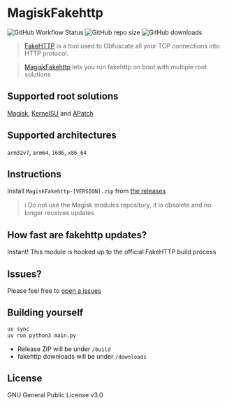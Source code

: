 # MagiskFakehttp

![GitHub Workflow Status](https://img.shields.io/github/actions/workflow/status/Droid-MAX/magisk-fakehttp/main.yml?branch=main)
![GitHub repo size](https://img.shields.io/github/repo-size/Droid-MAX/magisk-fakehttp)
![GitHub downloads](https://img.shields.io/github/downloads/Droid-MAX/magisk-fakehttp/total)

> [FakeHTTP](https://github.com/MikeWang000000/FakeHTTP) is a tool used to Obfuscate all your TCP connections into HTTP protocol.

> [MagiskFakehttp](README.md) lets you run fakehttp on boot with multiple root solutions

## Supported root solutions

[Magisk](https://github.com/topjohnwu/Magisk), [KernelSU](https://github.com/tiann/KernelSU) and [APatch](https://github.com/bmax121/APatch)

## Supported architectures

`arm32v7`, `arm64`, `i686`, `x86_64`

## Instructions

Install `MagiskFakehttp-[VERSION].zip` from [the releases](https://github.com/Droid-MAX/magisk-fakehttp/releases)

> :information_source: Do not use the Magisk modules repository, it is obsolete and no longer receives updates

## How fast are fakehttp updates?

Instant! This module is hooked up to the official FakeHTTP build process

## Issues?

Please feel free to [open a issues](https://github.com/Droid-MAX/magisk-fakehttp/issues/new/choose)

## Building yourself

```bash
uv sync
uv run python3 main.py
```

- Release ZIP will be under `/build`
- fakehttp downloads will be under `/downloads`

## License

GNU General Public License v3.0
